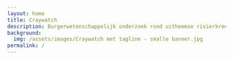 ```yaml
---
layout: home
title: Craywatch
description: Burgerwetenschappelijk onderzoek rond uitheemse rivierkreeften in Vlaanderen
background:
  img: /assets/images/Craywatch met tagline - smalle banner.jpg
permalink: /
---
```

